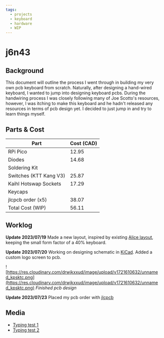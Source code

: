 ```yaml
---
tags:
  - projects
  - keyboard
  - hardware
  - WIP
---
```


# j6n43

## Background

This document will outline the process I went through in building my very own pcb keyboard from scratch. Naturally, after designing a hand-wired keyboard, I wanted to jump into designing keyboard pcbs. During the handwiring process I was closely following many of Joe Scotto's resources, however, I was itching to make this keyboard and he hadn't released any resources in terms of pcb design yet. I decided to just jump in and try to learn things myself.

## Parts & Cost

| Part                   | Cost (CAD) |
|------------------------|------------|
| RPi Pico               | 12.95      |
| Diodes                 | 14.68      |
| Soldering Kit          |            |
| Switches (KTT Kang V3) | 25.87      |
| Kaihl Hotswap Sockets  | 17.29      |
| Keycaps                |            |
| jlcpcb order (x5)      | 38.07      |
| Total Cost (WIP)       | 56.11      |

## Worklog

**Update 2023/07/19**
Made a new layout, inspired by existing [Alice layout](https://keychron.ca/products/keychron-q8-alice-layout-qmk-custom-mechanical-keyboard), keeping the small form factor of a 40% keyboard.

**Update 2023/07/20**
Working on designing schematic in [KiCad](https://www.kicad.org/). Added a custom logo screen to pcb.

![https://res.cloudinary.com/drwjkxxud/image/upload/v1721610632/unnamed_kpsktc.png](https://res.cloudinary.com/drwjkxxud/image/upload/v1721610632/unnamed_kpsktc.png)
*Finished pcb design*

**Update 2023/07/23**
Placed my pcb order with [jlcpcb](https://jlcpcb.com/)

## Media

- [Typing test 1](https://youtu.be/mmP1Eq89zDI)
- [Typing test 2](https://youtu.be/Jm79yfxgT-U)